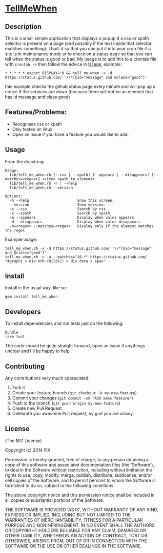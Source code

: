 # [ TellMeWhen ](https://github.com/mhauserr/tell_me_when)

## Description

This is a small simple application that displays a popup if a css or xpath
selector is present on a page (and possibly if the text inside that selector
matches something). I built it so that you can put it into your cron file
if a site is in maintenance mode or to check on a status page so that you can
tell when the status is good or bad.
My usage is to add this to a crontab file with `crontab -e` then follow the advice in [Usage](#usage), example:

```
* * * * * export DISPLAY=:0 && tell_me_when -x -d https://status.github.com/ '//*[@id="message" and @class="good"]'
```
this example checks the github status page every minute and will pop up a notice if the services are down (because there will not be an element that has id message and class good)

## Features/Problems:

* Recognises css or xpath
* Only tested on linux
* Open an issue if you have a feature you would like to add.

## Usage

From the docstring:

```
Usage:
  lib/tell_me_when.rb [--css | --xpath] [--appears | --disappears] [--matches=<regex>] <site> <path_to_element>
  lib/tell_me_when.rb -h | --help
  lib/tell_me_when.rb --version

Options:
  -h --help                      Show this screen.
  --version                      Show version.
  -c --css                       Search by css
  -x --xpath                     Search by xpath
  -a --appears                   Display when value appears
  -d --disappears                Display when value disappears
  -m=<regex> --matches=<regex>   Display only if the element matches the regex
```

Example usage:

```
tell_me_when.rb -x -d https://status.github.com/ '//*[@id="message" and @class="good"]'
tell_me_when.rb -c -a --matches="10.*" https://status.github.com/ "#graphs > div:nth-child(2) > div.data > span"
```

## Install
Install in the usual way, like so:

```
gem install tell_me_when
```

## Developers
To install dependencies and run tests just do the following:


```
bundle
rake test
```
The code should be quite straight forward, open an issue if anythings unclear and I'll be happy to help

## Contributing

Any contributions very much appreciated

1. Fork it
2. Create your feature branch (`git checkout -b my-new-feature`)
3. Commit your changes (`git commit -am 'Add some feature'`)
4. Push to the branch (`git push origin my-new-feature`)
5. Create new Pull Request
6. Celebrate you awesome Pull request, by god you are classy.

## License

(The MIT License)

Copyright (c) 2014 FIX

Permission is hereby granted, free of charge, to any person obtaining
a copy of this software and associated documentation files (the
'Software'), to deal in the Software without restriction, including
without limitation the rights to use, copy, modify, merge, publish,
distribute, sublicense, and/or sell copies of the Software, and to
permit persons to whom the Software is furnished to do so, subject to
the following conditions:

The above copyright notice and this permission notice shall be
included in all copies or substantial portions of the Software.

THE SOFTWARE IS PROVIDED 'AS IS', WITHOUT WARRANTY OF ANY KIND,
EXPRESS OR IMPLIED, INCLUDING BUT NOT LIMITED TO THE WARRANTIES OF
MERCHANTABILITY, FITNESS FOR A PARTICULAR PURPOSE AND NONINFRINGEMENT.
IN NO EVENT SHALL THE AUTHORS OR COPYRIGHT HOLDERS BE LIABLE FOR ANY
CLAIM, DAMAGES OR OTHER LIABILITY, WHETHER IN AN ACTION OF CONTRACT,
TORT OR OTHERWISE, ARISING FROM, OUT OF OR IN CONNECTION WITH THE
SOFTWARE OR THE USE OR OTHER DEALINGS IN THE SOFTWARE.
